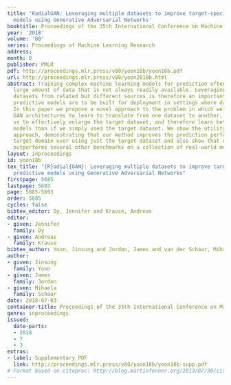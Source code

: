 ```yaml
---
title: 'RadialGAN: Leveraging multiple datasets to improve target-specific predictive
  models using Generative Adversarial Networks'
booktitle: Proceedings of the 35th International Conference on Machine Learning
year: '2018'
volume: '80'
series: Proceedings of Machine Learning Research
address: 
month: 0
publisher: PMLR
pdf: http://proceedings.mlr.press/v80/yoon18b/yoon18b.pdf
url: http://proceedings.mlr.press/v80/yoon2018b.html
abstract: Training complex machine learning models for prediction often requires a
  large amount of data that is not always readily available. Leveraging these external
  datasets from related but different sources is therefore an important task if good
  predictive models are to be built for deployment in settings where data can be rare.
  In this paper we propose a novel approach to the problem in which we use multiple
  GAN architectures to learn to translate from one dataset to another, thereby allowing
  us to effectively enlarge the target dataset, and therefore learn better predictive
  models than if we simply used the target dataset. We show the utility of such an
  approach, demonstrating that our method improves the prediction performance on the
  target domain over using just the target dataset and also show that our framework
  outperforms several other benchmarks on a collection of real-world medical datasets.
layout: inproceedings
id: yoon18b
tex_title: "{R}adial{GAN}: Leveraging multiple datasets to improve target-specific
  predictive models using Generative Adversarial Networks"
firstpage: 5685
lastpage: 5693
page: 5685-5693
order: 5685
cycles: false
bibtex_editor: Dy, Jennifer and Krause, Andreas
editor:
- given: Jennifer
  family: Dy
- given: Andreas
  family: Krause
bibtex_author: Yoon, Jinsung and Jordon, James and van der Schaar, Mihaela
author:
- given: Jinsung
  family: Yoon
- given: James
  family: Jordon
- given: Mihaela
  family: Schaar
date: 2018-07-03
container-title: Proceedings of the 35th International Conference on Machine Learning
genre: inproceedings
issued:
  date-parts:
  - 2018
  - 7
  - 3
extras:
- label: Supplementary PDF
  link: http://proceedings.mlr.press/v80/yoon18b/yoon18b-supp.pdf
# Format based on citeproc: http://blog.martinfenner.org/2013/07/30/citeproc-yaml-for-bibliographies/
---
```

